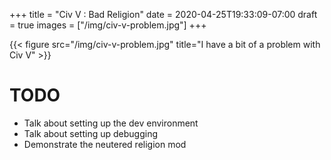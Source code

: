 +++
title = "Civ V : Bad Religion"
date = 2020-04-25T19:33:09-07:00
draft = true
images = ["/img/civ-v-problem.jpg"]
+++

{{< figure src="/img/civ-v-problem.jpg" title="I have a bit of a problem with Civ V" >}}

# TODO

* Talk about setting up the dev environment
* Talk about setting up debugging
* Demonstrate the neutered religion mod
